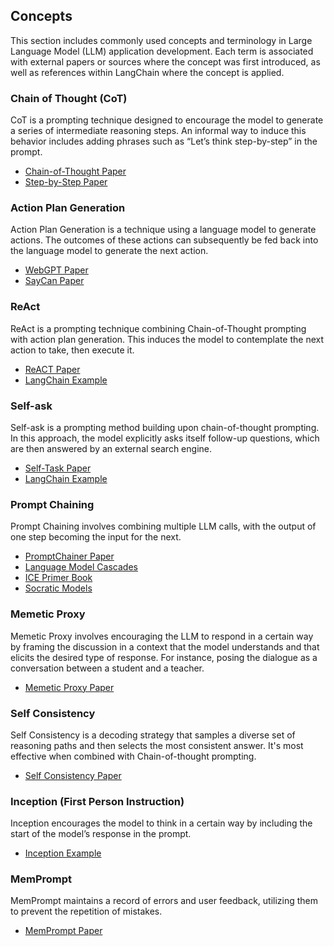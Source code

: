 ## Concepts
This section includes commonly used concepts and terminology in Large Language Model (LLM) application development. 
Each term is associated with external papers or sources where the concept was first introduced, 
as well as references within LangChain where the concept is applied.

### Chain of Thought (CoT)

CoT is a prompting technique designed to encourage the model to generate a series of intermediate reasoning steps. 
An informal way to induce this behavior includes adding phrases such as “Let’s think step-by-step” in the prompt.

- [Chain-of-Thought Paper](https://arxiv.org/pdf/2201.11903.pdf)
- [Step-by-Step Paper](https://arxiv.org/abs/2112.00114)

### Action Plan Generation

Action Plan Generation is a technique using a language model to generate actions. 
The outcomes of these actions can subsequently be fed back into the language model to generate the next action.

- [WebGPT Paper](https://arxiv.org/pdf/2112.09332.pdf)
- [SayCan Paper](https://say-can.github.io/assets/palm_saycan.pdf)

### ReAct

ReAct is a prompting technique combining Chain-of-Thought prompting with action plan generation. 
This induces the model to contemplate the next action to take, then execute it.

- [ReACT Paper](https://arxiv.org/pdf/2210.03629.pdf)
- [LangChain Example](../modules/agents/agents/examples/react.ipynb)

### Self-ask

Self-ask is a prompting method building upon chain-of-thought prompting. 
In this approach, the model explicitly asks itself follow-up questions, which are then answered by an external search engine.

- [Self-Task Paper](https://ofir.io/self-ask.pdf)
- [LangChain Example](../modules/agents/agents/examples/self_ask_with_search.ipynb)

### Prompt Chaining

Prompt Chaining involves combining multiple LLM calls, with the output of one step becoming the input for the next.

- [PromptChainer Paper](https://arxiv.org/pdf/2203.06566.pdf)
- [Language Model Cascades](https://arxiv.org/abs/2207.10342)
- [ICE Primer Book](https://primer.ought.org/)
- [Socratic Models](https://socraticmodels.github.io/)

### Memetic Proxy

Memetic Proxy involves encouraging the LLM to respond in a certain way by framing the discussion in a context that the model 
understands and that elicits the desired type of response. For instance,
posing the dialogue as a conversation between a student and a teacher.

- [Memetic Proxy Paper](https://arxiv.org/pdf/2102.07350.pdf)

### Self Consistency
Self Consistency is a decoding strategy that samples a diverse set of reasoning paths and then selects the most consistent answer. 
It's most effective when combined with Chain-of-thought prompting.

- [Self Consistency Paper](https://arxiv.org/pdf/2203.11171.pdf)

### Inception (First Person Instruction)

Inception encourages the model to think in a certain way by including the start of the model’s response in the prompt.

- [Inception Example](https://twitter.com/goodside/status/1583262455207460865?s=20&t=8Hz7XBnK1OF8siQrxxCIGQ)

### MemPrompt

MemPrompt maintains a record of errors and user feedback, utilizing them to prevent the repetition of mistakes.

- [MemPrompt Paper](https://memprompt.com/)

